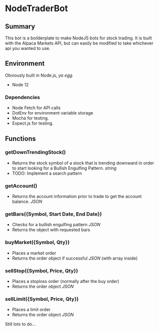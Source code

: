 # NodeTraderBot

## Summary
This bot is a boilderplate to make NodeJS bots for stock trading. It is built with the Alpaca Markets API, but can easily be modified to take whichever api you wanted to use.

## Environment
Obviously built in Node.js, _ya egg._
- Node 12

### Dependencies
- Node Fetch for API calls
- DotEnv for environment variable storage
- Mocha for testing.
- Expect.js for testing.

## Functions

### getDownTrendingStock()
- Returns the stock symbol of a stock that is trending downward in order to start looking for a Bullish Engulfing Pattern. _string_
- TODO: Implement a search pattern 

### getAccount()
- Returns the account information prior to trade to get the account balance. _JSON_

### getBars({Symbol, Start Date, End Date})
- Checks for a bullish engulfing pattern _JSON_
- Returns the object with requested bars

### buyMarket({Symbol, Qty})
- Places a market order
- Returns the order object if successful _JSON_ (with array inside)

### sellStop({Symbol, Price, Qty}) 
- Places a stoploss order (normally after the buy order)
- Returns the order object _JSON_

### sellLimit({Symbol, Price, Qty}) 
- Places a limit order 
- Returns the order object _JSON_

Still lots to do...


